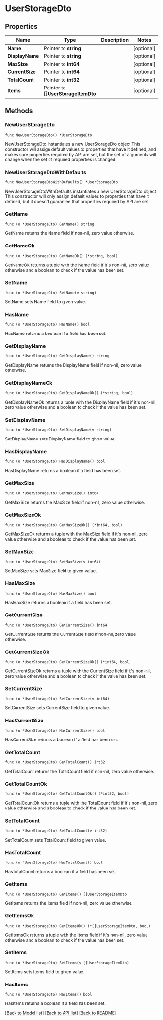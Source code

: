 # UserStorageDto

## Properties

Name | Type | Description | Notes
------------ | ------------- | ------------- | -------------
**Name** | Pointer to **string** |  | [optional] 
**DisplayName** | Pointer to **string** |  | [optional] 
**MaxSize** | Pointer to **int64** |  | [optional] 
**CurrentSize** | Pointer to **int64** |  | [optional] 
**TotalCount** | Pointer to **int32** |  | [optional] 
**Items** | Pointer to [**[]UserStorageItemDto**](UserStorageItemDto.md) |  | [optional] 

## Methods

### NewUserStorageDto

`func NewUserStorageDto() *UserStorageDto`

NewUserStorageDto instantiates a new UserStorageDto object
This constructor will assign default values to properties that have it defined,
and makes sure properties required by API are set, but the set of arguments
will change when the set of required properties is changed

### NewUserStorageDtoWithDefaults

`func NewUserStorageDtoWithDefaults() *UserStorageDto`

NewUserStorageDtoWithDefaults instantiates a new UserStorageDto object
This constructor will only assign default values to properties that have it defined,
but it doesn't guarantee that properties required by API are set

### GetName

`func (o *UserStorageDto) GetName() string`

GetName returns the Name field if non-nil, zero value otherwise.

### GetNameOk

`func (o *UserStorageDto) GetNameOk() (*string, bool)`

GetNameOk returns a tuple with the Name field if it's non-nil, zero value otherwise
and a boolean to check if the value has been set.

### SetName

`func (o *UserStorageDto) SetName(v string)`

SetName sets Name field to given value.

### HasName

`func (o *UserStorageDto) HasName() bool`

HasName returns a boolean if a field has been set.

### GetDisplayName

`func (o *UserStorageDto) GetDisplayName() string`

GetDisplayName returns the DisplayName field if non-nil, zero value otherwise.

### GetDisplayNameOk

`func (o *UserStorageDto) GetDisplayNameOk() (*string, bool)`

GetDisplayNameOk returns a tuple with the DisplayName field if it's non-nil, zero value otherwise
and a boolean to check if the value has been set.

### SetDisplayName

`func (o *UserStorageDto) SetDisplayName(v string)`

SetDisplayName sets DisplayName field to given value.

### HasDisplayName

`func (o *UserStorageDto) HasDisplayName() bool`

HasDisplayName returns a boolean if a field has been set.

### GetMaxSize

`func (o *UserStorageDto) GetMaxSize() int64`

GetMaxSize returns the MaxSize field if non-nil, zero value otherwise.

### GetMaxSizeOk

`func (o *UserStorageDto) GetMaxSizeOk() (*int64, bool)`

GetMaxSizeOk returns a tuple with the MaxSize field if it's non-nil, zero value otherwise
and a boolean to check if the value has been set.

### SetMaxSize

`func (o *UserStorageDto) SetMaxSize(v int64)`

SetMaxSize sets MaxSize field to given value.

### HasMaxSize

`func (o *UserStorageDto) HasMaxSize() bool`

HasMaxSize returns a boolean if a field has been set.

### GetCurrentSize

`func (o *UserStorageDto) GetCurrentSize() int64`

GetCurrentSize returns the CurrentSize field if non-nil, zero value otherwise.

### GetCurrentSizeOk

`func (o *UserStorageDto) GetCurrentSizeOk() (*int64, bool)`

GetCurrentSizeOk returns a tuple with the CurrentSize field if it's non-nil, zero value otherwise
and a boolean to check if the value has been set.

### SetCurrentSize

`func (o *UserStorageDto) SetCurrentSize(v int64)`

SetCurrentSize sets CurrentSize field to given value.

### HasCurrentSize

`func (o *UserStorageDto) HasCurrentSize() bool`

HasCurrentSize returns a boolean if a field has been set.

### GetTotalCount

`func (o *UserStorageDto) GetTotalCount() int32`

GetTotalCount returns the TotalCount field if non-nil, zero value otherwise.

### GetTotalCountOk

`func (o *UserStorageDto) GetTotalCountOk() (*int32, bool)`

GetTotalCountOk returns a tuple with the TotalCount field if it's non-nil, zero value otherwise
and a boolean to check if the value has been set.

### SetTotalCount

`func (o *UserStorageDto) SetTotalCount(v int32)`

SetTotalCount sets TotalCount field to given value.

### HasTotalCount

`func (o *UserStorageDto) HasTotalCount() bool`

HasTotalCount returns a boolean if a field has been set.

### GetItems

`func (o *UserStorageDto) GetItems() []UserStorageItemDto`

GetItems returns the Items field if non-nil, zero value otherwise.

### GetItemsOk

`func (o *UserStorageDto) GetItemsOk() (*[]UserStorageItemDto, bool)`

GetItemsOk returns a tuple with the Items field if it's non-nil, zero value otherwise
and a boolean to check if the value has been set.

### SetItems

`func (o *UserStorageDto) SetItems(v []UserStorageItemDto)`

SetItems sets Items field to given value.

### HasItems

`func (o *UserStorageDto) HasItems() bool`

HasItems returns a boolean if a field has been set.


[[Back to Model list]](../README.md#documentation-for-models) [[Back to API list]](../README.md#documentation-for-api-endpoints) [[Back to README]](../README.md)


